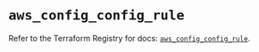 # `aws_config_config_rule`

Refer to the Terraform Registry for docs: [`aws_config_config_rule`](https://registry.terraform.io/providers/hashicorp/aws/5.70.0/docs/resources/config_config_rule).
